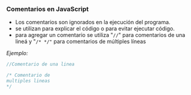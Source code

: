 ### Comentarios en JavaScript
* Los comentarios son ignorados en la ejecución del programa.
* se utilizan para explicar el código o para evitar ejecutar código.
* para agregar un comentario se utiliza "`//`" para comentarios de una lineá y "`/* */"` para comentarios de múltiples líneas


*Ejemplo:*

```js
//Comentario de una linea

/* Comentario de 
multiples lineas
*/
```

